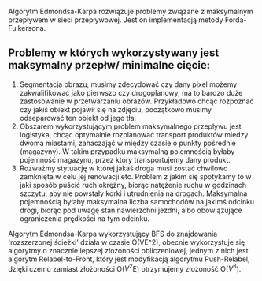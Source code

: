 Algorytm Edmondsa-Karpa rozwiązuje problemy związane z maksymalnym przepływem w sieci przepływowej. Jest on implementacją metody Forda-Fulkersona.

## Problemy w których wykorzystywany jest maksymalny przepłw/ minimalne cięcie: 
1. Segmentacja obrazu, musimy zdecydować czy dany pixel możemy zakwalifikować jako pierwszo czy drugoplanowy, ma to bardzo duże zastosowanie w przetwarzaniu obrazów. Przykładowo chcąc rozpoznać czy jakiś obiekt pojawił się na zdjęciu, początkowo musimy odseparować ten obiekt od jego tła.
2. Obszarem wykorzystującym problem maksymalnego przepływu jest logistyka, chcąc optymalnie rozplanować transport produktów miedzy dwoma miastami, zahaczająć w między czasie o punkty pośrednie (magazyny). W takim przypadku maksymalną pojemnością byłaby pojemność magazynu, przez który transportujemy dany produkt.
3. Rozważmy stytuację w której jakaś droga musi zostać chwilowo zamknięta w celu jej renowacji etc. Problem z jakim się spotykamy to w jaki sposób puścić ruch okrężny, biorąc natężenie ruchu w godzinach szczytu, aby nie powstały korki i utrudnienia na drogach. Maksymalna pojemnością byłaby maksymalna liczba samochodów na jakimś odcinku drogi, biorąc pod uwagę stan nawierzchni jezdni, albo obowiązujące ograniczenia prędkości na tym odcinku.

Algorytm Edmondsa-Karpa wykorzystujący BFS do znajdowania 'rozszerzonej ścieżki' działa w czasie O(VE^2), obecnie wykorzystuje się algorytmy o znacznie lepszej złożoności obliczeniowej, jednym z nich jest algorytm Relabel-to-Front, który jest modyfikacją algorytmu Push-Relabel, dzięki czemu zamiast złożoności O($V^2$E) otrzymujemy złożoność O($V^3$).
